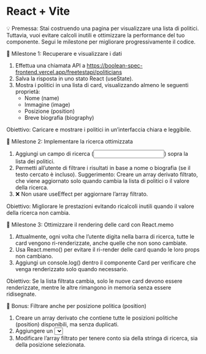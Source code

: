 # React + Vite

💡 Premessa: Stai costruendo una pagina per visualizzare una lista di politici. Tuttavia, vuoi evitare calcoli inutili e ottimizzare la performance del tuo componente. Segui le milestone per migliorare progressivamente il codice.

📌 Milestone 1: Recuperare e visualizzare i dati
1. Effettua una chiamata API a
https://boolean-spec-frontend.vercel.app/freetestapi/politicians
2. Salva la risposta in uno stato React (useState).
3. Mostra i politici in una lista di card, visualizzando almeno le seguenti proprietà:
    - Nome (name)
    - Immagine (image)
    - Posizione (position)
    - Breve biografia (biography)

Obiettivo: Caricare e mostrare i politici in un’interfaccia chiara e leggibile.

📌 Milestone 2: Implementare la ricerca ottimizzata
1. Aggiungi un campo di ricerca (<input type="text">) sopra la lista dei politici.
2. Permetti all’utente di filtrare i risultati in base a nome o biografia (se il testo cercato è incluso). Suggerimento: Creare un array derivato filtrato, che viene aggiornato solo quando cambia la lista di politici o il valore della ricerca.
3. ❌ Non usare useEffect per aggiornare l’array filtrato.

Obiettivo: Migliorare le prestazioni evitando ricalcoli inutili quando il valore della ricerca non cambia.

📌 Milestone 3: Ottimizzare il rendering delle card con React.memo
1. Attualmente, ogni volta che l’utente digita nella barra di ricerca, tutte le card vengono ri-renderizzate, anche quelle che non sono cambiate.
2. Usa React.memo() per evitare il ri-render delle card quando le loro props non cambiano.
3. Aggiungi un console.log() dentro il componente Card per verificare che venga renderizzato solo quando necessario.

Obiettivo: Se la lista filtrata cambia, solo le nuove card devono essere renderizzate, mentre le altre rimangono in memoria senza essere ridisegnate.

🎯 Bonus: Filtrare anche per posizione politica (position)
1. Creare un array derivato che contiene tutte le posizioni politiche (position) disponibili, ma senza duplicati.
2. Aggiungere un <select> sopra la lista che permette di filtrare i politici anche in base alla loro posizione.
3. Modificare l’array filtrato per tenere conto sia della stringa di ricerca, sia della posizione selezionata.